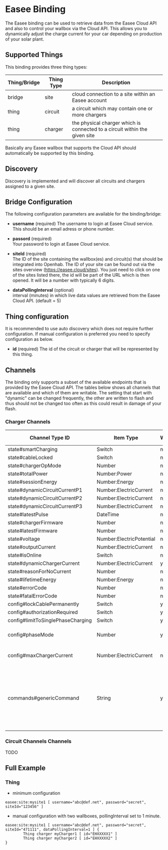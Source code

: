 # Easee Binding

The Easee binding can be used to retrieve data from the Easee Cloud API and also to control your wallbox via the Cloud API.
This allows you to dynamically adjust the charge current for your car depending on production of your solar plant.

## Supported Things

This binding provides three thing types: 

| Thing/Bridge        | Thing Type          | Description                                                                                   |
|---------------------|---------------------|-----------------------------------------------------------------------------------------------|
| bridge              | site                | cloud connection to a site within an Easee account                                            |
| thing               | circuit             | a circuit which may contain one or more chargers                                              |
| thing               | charger             | the physical charger which is connected to a circuit within the given site                    |


Basically any Easee wallbox that supports the Cloud API should automatically be supported by this binding.

## Discovery

Discovery is implemented and will discover all circuits and chargers assigned to a given site.

## Bridge Configuration

The following configuration parameters are available for the binding/bridge:

- **username** (required)
The username to login at Easee Cloud service.
This should be an email adress or phone number.

- **passord** (required)  
Your password to login at Easee Cloud service.

- **siteId** (required)  
The ID of the site containing the wallbox(es) and circuit(s) that should be integrated into Openhab.
The ID of your site can be found out via the sites overview (https://easee.cloud/sites).
You just need to click on one of the sites listed there, the id will be part of the URL which is then opened.
It will be a number with typically 6 digits.

- **dataPollingInterval** (optional)  
interval (minutes) in which live data values are retrieved from the Easee Cloud API. (default = 5)

## Thing configuration

It is recommended to use auto discovery which does not require further configuration.
If manual configuration is preferred you need to specify configuration as below.

- **id** (required)
The id of the circuit or charger that will be represented by this thing.

## Channels

The binding only supports a subset of the available endpoints that is provided by the Easee Cloud API.
The tables below shows all channels that are available and which of them are writable.
The setting that start with "dynamic" can be changed frequently, the other are written to flash and thus should not be changed too often as this could result in damage of your flash.

### Charger Channels

| Channel Type ID                             | Item Type                | Writable | Description                                | Allowed Values (write access)                                                                                                                                |
|---------------------------------------------|--------------------------|----------|--------------------------------------------|--------------------------------------------------------------------------------------------------------------------------------------------------------------|
| state#smartCharging                 | Switch                   | no       |                                            |                                                                                                                                                              |
| state#cableLocked                   | Switch                   | no       |                                            |                                                                                                                                                              |
| state#chargerOpMode                 | Number                   | no       |                                            |                                                                                                                                                              |
| state#totalPower                    | Number:Power             | no       |                                            |                                                                                                                                                              |
| state#sessionEnergy                 | Number:Energy            | no       |                                            |                                                                                                                                                              |
| state#dynamicCircuitCurrentP1       | Number:ElectricCurrent   | no       |                                            |                                                                                                                                                              |
| state#dynamicCircuitCurrentP2       | Number:ElectricCurrent   | no       |                                            |                                                                                                                                                              |
| state#dynamicCircuitCurrentP3       | Number:ElectricCurrent   | no       |                                            |                                                                                                                                                              |
| state#latestPulse                   | DateTime                 | no       |                                            |                                                                                                                                                              |
| state#chargerFirmware               | Number                   | no       |                                            |                                                                                                                                                              |
| state#latestFirmware                | Number                   | no       |                                            |                                                                                                                                                              |
| state#voltage                       | Number:ElectricPotential | no       |                                            |                                                                                                                                                              |
| state#outputCurrent                 | Number:ElectricCurrent   | no       |                                            |                                                                                                                                                              |
| state#isOnline                      | Switch                   | no       |                                            |                                                                                                                                                              |
| state#dynamicChargerCurrent         | Number:ElectricCurrent   | yes      |                                            | 6-32                                                                                                                                                         |
| state#reasonForNoCurrent            | Number                   | no       |                                            |                                                                                                                                                              |
| state#lifetimeEnergy                | Number:Energy            | no       |                                            |                                                                                                                                                              |
| state#errorCode                     | Number                   | no       |                                            |                                                                                                                                                              |
| state#fatalErrorCode                | Number                   | no       |                                            |                                                                                                                                                              |
| config#lockCablePermanently         | Switch                   | yes      |                                            | true/false                                                                                                                                                   |
| config#authorizationRequired        | Switch                   | yes      |                                            | true/false                                                                                                                                                   |
| config#limitToSinglePhaseCharging   | Switch                   | yes      |                                            | true/false                                                                                                                                                   |
| config#phaseMode                    | Number                   | yes      | 1=1phase, 2=auto, 3=3phase                 | 1-3                                                                                                                                                          |
| config#maxChargerCurrent            | Number:ElectricCurrent   | no       | write access not yet implemented           |                                                                                                                                                              |
| commands#genericCommand             | String                   | yes      | Generic Endpoint to send commands          | reboot, update_firmware, poll_all, smart_charging, start_charging, stop_charging, pause_charging, resume_charging, toggle_charging, override_schedule        |

### Circuit Channels Channels

TODO



## Full Example

### Thing                                                                                                                                                                    

- minimum configuration

```
easee:site:mysite1 [ username="abc@def.net", password="secret", siteId="123456" ]
```

- manual configuration with two wallboxes, pollingInterval set to 1 minute.

```
easee:site:mysite1 [ username="abc@def.net", password="secret", siteId="471111", dataPollingInterval=1 ] {
        Thing charger myCharger1 [ id="EHXXXXX1" ]
        Thing charger myCharger2 [ id="EHXXXXX2" ]
}
```
